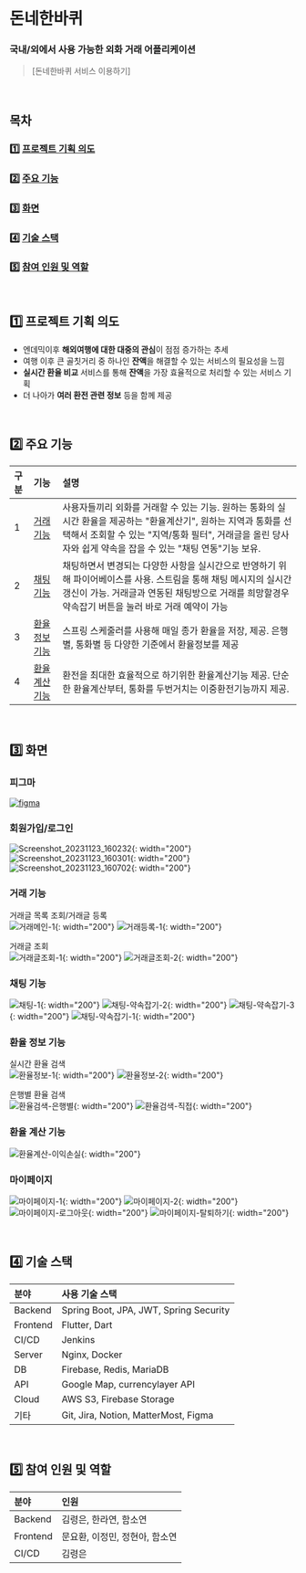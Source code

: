 # 돈네한바퀴
### 국내/외에서 사용 가능한 외화 거래 어플리케이션
> [돈네한바퀴 서비스 이용하기]

<br>

## **목차**

### 1️⃣ [프로젝트 기획 의도](#프로젝트-기획-의도)
### 2️⃣ [주요 기능](#주요-기능)
### 3️⃣ [화면](#화면)
### 4️⃣ [기술 스택](#기술-스택)
### 5️⃣ [참여 인원 및 역할](#참여-인원-및-역할)

<br>

## 1️⃣ 프로젝트 기획 의도

- 엔데믹이후 **해외여행에 대한 대중의 관심**이 점점 증가하는 추세
- 여행 이후 큰 골칫거리 중 하나인 **잔액**을 해결할 수 있는 서비스의 필요성을 느낌
- **실시간 환율 비교** 서비스를 통해 **잔액**을 가장 효율적으로 처리할 수 있는 서비스 기획
- 더 나아가 **여러 환전 관련 정보** 등을 함께 제공

<br>

## 2️⃣ 주요 기능
|구분|기능|설명|
|:---|:---|:---|
|1|[거래 기능](#거래-기능)|사용자들끼리 외화를 거래할 수 있는 기능. 원하는 통화의 실시간 환율을 제공하는 "환율계산기", 원하는 지역과 통화를 선택해서 조회할 수 있는 "지역/통화 필터", 거래글을 올린 당사자와 쉽게 약속을 잡을 수 있는 "채팅 연동"기능 보유.|
|2|[채팅 기능](#채팅-기능)|채팅하면서 변경되는 다양한 사항을 실시간으로 반영하기 위해 파이어베이스를 사용. 스트림을 통해 채팅 메시지의 실시간 갱신이 가능. 거래글과 연동된 채팅방으로 거래를 희망할경우 약속잡기 버튼을 눌러 바로 거래 예약이 가능|
|3|[환율 정보 기능](#환율-정보-기능)|스프링 스케줄러를 사용해 매일 종가 환율을 저장, 제공. 은행별, 통화별 등 다양한 기준에서 환율정보를 제공|
|4|[환율 계산 기능](#환율-계산-기능)|환전을 최대한 효율적으로 하기위한 환율계산기능 제공. 단순한 환율계산부터, 통화를 두번거치는 이중환전기능까지 제공.|

<br>

## 3️⃣ 화면

### 피그마
[![figma](/document/upload/figma.png)](https://www.figma.com/file/mOK3HCg1Ux9OTorwEqosdo/%EB%8F%88%EB%84%A4%ED%95%9C%EB%B0%94%ED%80%B4?type=design&node-id=0-1&mode=design)

### 회원가입/로그인
![Screenshot_20231123_160232](/document/upload/Screenshot_20231123_160232.png){: width="200"}
![Screenshot_20231123_160301](/document/upload/Screenshot_20231123_160301.png){: width="200"}
![Screenshot_20231123_160702](/document/upload/Screenshot_20231123_160702.png){: width="200"}

### 거래 기능
거래글 목록 조회/거래글 등록  
![거래메인-1](/document/upload/거래메인-1.png){: width="200"}
![거래등록-1](/document/upload/거래등록-1.png){: width="200"}

거래글 조회  
![거래글조회-1](/document/upload/0b40ee7206e2096f9353b1a0bdacb8e1/거래글조회-1.png){: width="200"}
![거래글조회-2](/document/upload/522eb42f8b20f0d2efd7cb9665b88b45/거래글조회-2.png){: width="200"}

### 채팅 기능
![채팅-1](/document/upload/86d1558993bc2ce5248a20b7e18afdc1/채팅-1.png){: width="200"}
![채팅-약속잡기-2](/document/upload/fadd8bb0474c8387dc47c2b53db110b6/채팅-약속잡기-2.png){: width="200"}
![채팅-약속잡기-3](/document/upload/1e65fea895965ccb39c514b5116de058/채팅-약속잡기-3.png){: width="200"}
![채팅-약속잡기-1](/document/upload/762978c6012f59f22a06118e976a0700/채팅-약속잡기-1.png){: width="200"}

### 환율 정보 기능
실시간 환율 검색  
![환율정보-1](/document/upload/환율정보-1.png){: width="200"}
![환율정보-2](/document/upload/환율정보-2.png){: width="200"}

은행별 환율 검색  
![환율검색-은행별](/document/upload/환율검색-은행별.png){: width="200"}
![환율검색-직접](/document/upload/환율검색-직접.png){: width="200"}

### 환율 계산 기능
![환율계산-이익손실](/document/upload/환율계산-이익손실.png){: width="200"}

### 마이페이지
![마이페이지-1](/document/upload/마이페이지-1.png){: width="200"}
![마이페이지-2](/document/upload/마이페이지-2.png){: width="200"}
![마이페이지-로그아웃](/document/upload/마이페이지-로그아웃.png){: width="200"}
![마이페이지-탈퇴하기](/document/upload/마이페이지-탈퇴하기.png){: width="200"}

<br>

## 4️⃣ 기술 스택
|분야|사용 기술 스택|
|:---|:---|
|Backend|Spring Boot, JPA, JWT, Spring Security|
|Frontend|Flutter, Dart|
|CI/CD|Jenkins|
|Server|Nginx, Docker|
|DB|Firebase, Redis, MariaDB|
|API|Google Map, currencylayer API|
|Cloud|AWS S3, Firebase Storage|
|기타|Git, Jira, Notion, MatterMost, Figma|

<br>

## 5️⃣ 참여 인원 및 역할
|분야|인원|
|:---|:---|
|Backend|김령은, 한라연, 함소연|
|Frontend|문요환, 이정민, 정현아, 함소연|
|CI/CD|김령은|

